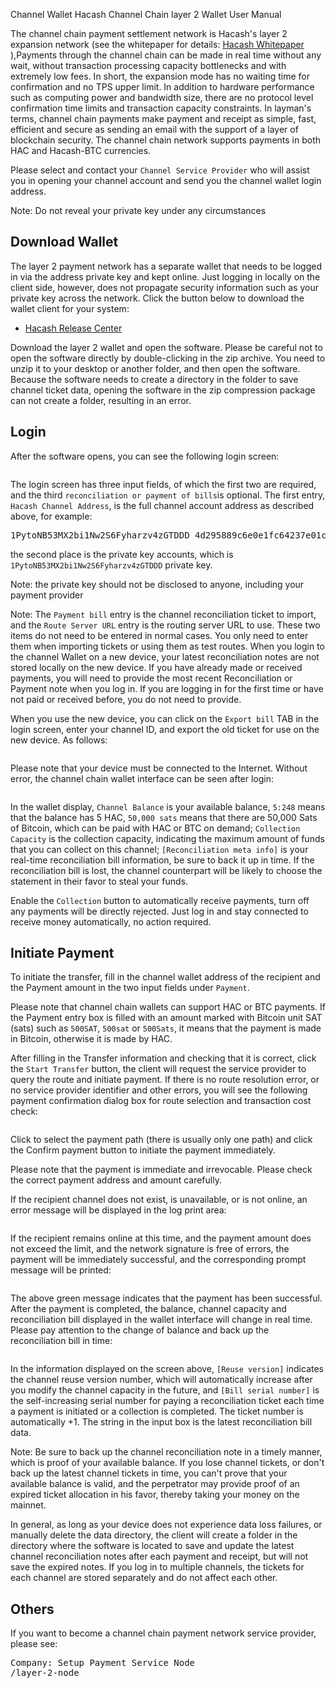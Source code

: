 Channel Wallet
Hacash Channel Chain layer 2 Wallet User Manual



The channel chain payment settlement network is Hacash's layer 2 expansion network (see the whitepaper for details: 
 [Hacash Whitepaper]([:=lang.links.wp:]) ),Payments through the channel chain can be made in real time without any wait, without transaction processing capacity bottlenecks and with extremely low fees. In short, the expansion mode has no waiting time for confirmation and no TPS upper limit. In addition to hardware performance such as computing power and bandwidth size, there are no protocol level confirmation time limits and transaction capacity constraints. In layman's terms, channel chain payments make payment and receipt as simple, fast, efficient and secure as sending an email with the support of a layer of blockchain security. The channel chain network supports payments in both HAC and Hacash-BTC currencies.

Please select and contact your `Channel Service Provider` who will assist you in opening your channel account and send you the channel wallet login address.

<p class="note">Note: Do not reveal your private key under any circumstances</p>

## Download Wallet

The layer 2 payment network has a separate wallet that needs to be logged in via the address private key and kept online. Just logging in locally on the client side, however, does not propagate security information such as your private key across the network. Click the button below to download the wallet client for your system:

- [Hacash Release Center](https://github.com/hacash/node/releases)

Download the layer 2 wallet and open the software. Please be careful not to open the software directly by double-clicking in the zip archive. You need to unzip it to your desktop or another folder, and then open the software. Because the software needs to create a directory in the folder to save channel ticket data, opening the software in the zip compression package can not create a folder, resulting in an error.

## Login

After the software opens, you can see the following login screen:

<img class="lazy ctw" data-src="/image/channelpay/login.png" />

The login screen has three input fields, of which the first two are required, and the third `reconciliation or payment of bills`is optional. The first entry, `Hacash Channel Address`, is the full channel account address as described above, for example:

<pre class="log">
1PytoNB53MX2bi1Nw2S6Fyharzv4zGTDDD_4d295889c6e0e1fc64237e01cd480fd6_PaySer
</pre>

the second place is the private key accounts, which is `1PytoNB53MX2bi1Nw2S6Fyharzv4zGTDDD` private key.

<p class="note">Note: the private key should not be disclosed to anyone, including your payment provider<p>

Note: The `Payment bill` entry is the channel reconciliation ticket to import, and the `Route Server URL` entry is the routing server URL to use.  These two items do not need to be entered in normal cases.  You only need to enter them when importing tickets or using them as test routes.
When you login to the channel Wallet on a new device, your latest reconciliation notes are not stored locally on the new device. If you have already made or received payments, you will need to provide the most recent Reconciliation or Payment note when you log in. If you are logging in for the first time or have not paid or received before, you do not need to provide.

When you use the new device, you can click on the `Export bill` TAB in the login screen, enter your channel ID, and export the old ticket for use on the new device. As follows:

<img class="ctw lazy" data-src="/image/channelpay/expbill.png" />

Please note that your device must be connected to the Internet. Without error, the channel chain wallet interface can be seen after login:

<img class="ctw lazy" data-src="/image/channelpay/wallet.png" />

In the wallet display, `Channel Balance` is your available balance, `5:248` means that the balance has 5 HAC, `50,000 sats` means that there are 50,000 Sats of Bitcoin, which can be paid with HAC or BTC on demand; `Collection Capacity` is the collection capacity, indicating the maximum amount of funds that you can collect on this channel; `[Reconciliation meta info]` is your real-time reconciliation bill information, be sure to back it up in time. If the reconciliation bill is lost, the channel counterpart will be likely to choose the statement in their favor to steal your funds.

Enable the `Collection` button to automatically receive payments, turn off any payments will be directly rejected. Just log in and stay connected to receive money automatically, no action required.

## Initiate Payment

To initiate the transfer, fill in the channel wallet address of the recipient and the Payment amount in the two input fields under `Payment`.


Please note that channel chain wallets can support HAC or BTC payments. If the Payment entry box is filled with an amount marked with Bitcoin unit SAT (sats) such as `500SAT`, `500sat` or `500Sats`, it means that the payment is made in Bitcoin, otherwise it is made by HAC.

After filling in the Transfer information and checking that it is correct, click the `Start Transfer` button, the client will request the service provider to query the route and initiate payment. If there is no route resolution error, or no service provider identifier and other errors, you will see the following payment confirmation dialog box for route selection and transaction cost check:

<img class="ctw lazy" data-src="/image/channelpay/dopay.png" />

Click to select the payment path (there is usually only one path) and click the Confirm payment button to initiate the payment immediately.

<p class="note">Please note that the payment is immediate and irrevocable. Please check the correct payment address and amount carefully.</p>

If the recipient channel does not exist, is unavailable, or is not online, an error message will be displayed in the log print area:

<img class="ctw lazy" data-src="/image/channelpay/errlog.png" />

If the recipient remains online at this time, and the payment amount does not exceed the limit, and the network signature is free of errors, the payment will be immediately successful, and the corresponding prompt message will be printed:

<img class="ctw lazy" data-src="/image/channelpay/successlog.png" />

The above green message indicates that the payment has been successful. After the payment is completed, the balance, channel capacity and reconciliation bill displayed in the wallet interface will change in real time. Please pay attention to the change of balance and back up the reconciliation bill in time:

<img class="ctw lazy" data-src="/image/channelpay/bill.png" />

In the information displayed on the screen above, `[Reuse version]` indicates the channel reuse version number, which will automatically increase after you modify the channel capacity in the future, and `[Bill serial number]` is the self-increasing serial number for paying a reconciliation ticket each time a payment is initiated or a collection is completed. The ticket number is automatically +1. The string in the input box is the latest reconciliation bill data.

<p class="note">Note: Be sure to back up the channel reconciliation note in a timely manner, which is proof of your available balance. If you lose channel tickets, or don't back up the latest channel tickets in time, you can't prove that your available balance is valid, and the perpetrator may provide proof of an expired ticket allocation in his favor, thereby taking your money on the mainnet.</p>

In general, as long as your device does not experience data loss failures, or manually delete the data directory, the client will create a folder in the directory where the software is located to save and update the latest channel reconciliation notes after each payment and receipt, but will not save the expired notes. If you log in to multiple channels, the tickets for each channel are stored separately and do not affect each other.

## Others

If you want to become a channel chain payment network service provider, please see:

<pre class="links big">
Company: Setup Payment Service Node
/layer-2-node
</pre>









